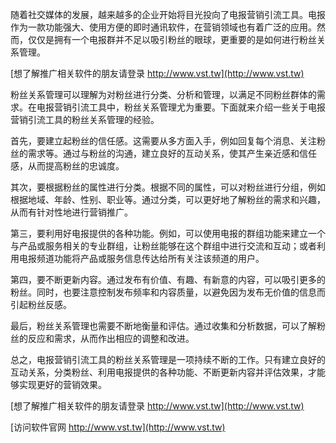 随着社交媒体的发展，越来越多的企业开始将目光投向了电报营销引流工具。电报作为一款功能强大、使用方便的即时通讯软件，在营销领域也有着广泛的应用。然而，仅仅是拥有一个电报群并不足以吸引粉丝的眼球，更重要的是如何进行粉丝关系管理。

[想了解推广相关软件的朋友请登录 http://www.vst.tw](http://www.vst.tw)

粉丝关系管理可以理解为对粉丝进行分类、分析和管理，以满足不同粉丝群体的需求。在电报营销引流工具中，粉丝关系管理尤为重要。下面就来介绍一些关于电报营销引流工具的粉丝关系管理的经验。

首先，要建立起粉丝的信任感。这需要从多方面入手，例如回复每个消息、关注粉丝的需求等。通过与粉丝的沟通，建立良好的互动关系，使其产生亲近感和信任感，从而提高粉丝的忠诚度。

其次，要根据粉丝的属性进行分类。根据不同的属性，可以对粉丝进行分组，例如根据地域、年龄、性别、职业等。通过分类，可以更好地了解粉丝的需求和兴趣，从而有针对性地进行营销推广。

第三，要利用好电报提供的各种功能。例如，可以使用电报的群组功能来建立一个与产品或服务相关的专业群组，让粉丝能够在这个群组中进行交流和互动；或者利用电报频道功能将产品或服务信息传达给所有关注该频道的用户。

第四，要不断更新内容。通过发布有价值、有趣、有新意的内容，可以吸引更多的粉丝。同时，也要注意控制发布频率和内容质量，以避免因为发布无价值的信息而引起粉丝反感。

最后，粉丝关系管理也需要不断地衡量和评估。通过收集和分析数据，可以了解粉丝的反应和需求，从而作出相应的调整和改进。

总之，电报营销引流工具的粉丝关系管理是一项持续不断的工作。只有建立良好的互动关系，分类粉丝、利用电报提供的各种功能、不断更新内容并评估效果，才能够实现更好的营销效果。

[想了解推广相关软件的朋友请登录 http://www.vst.tw](http://www.vst.tw)


[访问软件官网 http://www.vst.tw](http://www.vst.tw)
